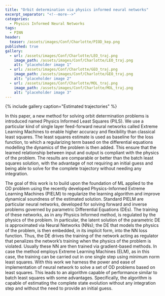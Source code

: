 ```yaml
---
title: "Orbit determination via physics informed neural networks"
excerpt_separator: "<!--more-->"
categories:
  - Physics Informed Neural Networks
tags:
  - PINN
header:
  teaser: /assets/images/Conf/Charlotte/PIOD_kep.png
published: true
gallery:
  - url: /assets/images/Conf/Charlotte/LEO_traj.png
    image_path: /assets/images/Conf/Charlotte/LEO_traj.png
    alt: "placeholder image 1"
  - url: /assets/images/Conf/Charlotte/GEO_traj.png
    image_path: /assets/images/Conf/Charlotte/GEO_traj.png
    alt: "placeholder image 2"
  - url: /assets/images/Conf/Charlotte/MOL_traj.png
    image_path: /assets/images/Conf/Charlotte/MOL_traj.png
    alt: "placeholder image 3"
---
```


{% include gallery caption="Estimated trajectories" %}

In this paper, a new method for solving orbit determination problems is introduced named Physics Informed Least Squares (PILS). We use a particular kind of single layer feed-forward neural networks called Extreme Learning Machines to enable higher accuracy and flexibility than classical least squares. The least squares estimate is used as baseline for the loss function, to which a regularizing term based on the differential equations modelling the dynamics of the problem is then added. This ensure that the learned relationship between input and output is compliant with the physics of the problem. The results are comparable or better than the batch least squares solution, with the advantage of not requiring an initial guess and being able to solve for the complete trajectory without needing any integration.

<!-- {% include figure image_path="/assets/images/Conf/Charlotte/LEO_traj.png" alt="" caption="Estimated trajectory for LEO" %} -->

The goal of this work is to build upon the foundation of ML applied to the OD problem using the recently developed Physics-Informed Extreme Learning Machines (PIELM) to regularize the learning algorithm and improve dynamical soundness of the estimated solution. Standard PIELM are particular neural networks, developed for solving forward and inverse problems governed by parametric Differential Equations (DEs). The training of these networks, as in any Physics Informed method, is regulated by the physics of the problem. In particular, the latent solution of the parametric DE is approximated via Neural Networks (NNs); the DE that models the physics of the problem, is then embedded, in its implicit form, into the NN loss function. Thus, the DE drives the training of the network acting as regulator that penalizes the network’s training when the physics of the problem is violated. Usually these NN are then trained via gradient-based methods. In case the method employs Extreme Learning Machines (ELM), as in this case, the training can be carried out in one single step using minimum norm least squares. With this work we harness the power and ease of implementation of neural network to solve a set of OD problems based on least squares. This leads to an algorithm capable of performance similar to batch least squares with some advantages. Specifically, the algorithm is capable of estimating the complete state evolution without any integration step and without the need to provide an initial guess.

<!-- {% include figure image_path="/assets/images/Conf/Charlotte/GEO_traj.png" alt="" caption="Estimated trajectory for GEO" %} -->

<!-- {% include figure image_path="/assets/images/Conf/Charlotte/MOL_traj.png" alt="" caption="Estimated trajectory for Molniya" %} -->